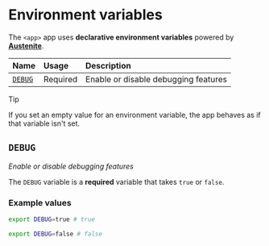 # Environment variables

The `<app>` app uses **declarative environment variables** powered by
**[Austenite]**.

[austenite]: https://github.com/ezzatron/austenite

| Name              | Usage    | Description                          |
| :---------------- | :------- | :----------------------------------- |
| [`DEBUG`](#DEBUG) | Required | Enable or disable debugging features |

> [!TIP]
> If you set an empty value for an environment variable, the app behaves as if
> that variable isn't set.

## `DEBUG`

_Enable or disable debugging features_

The `DEBUG` variable is a **required** variable
that takes `true` or `false`.

### Example values

```sh
export DEBUG=true # true
```

```sh
export DEBUG=false # false
```
